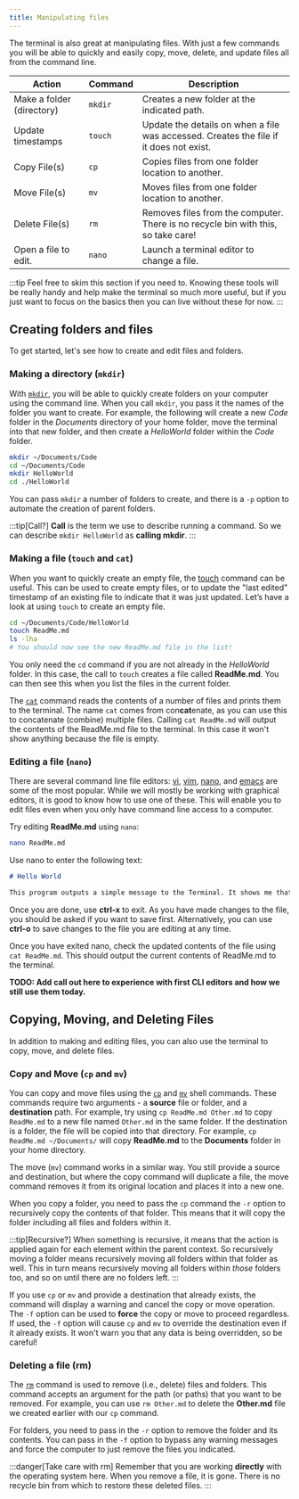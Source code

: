 ```yaml
---
title: Manipulating files
---
```


The terminal is also great at manipulating files. With just a few commands you will be able to quickly and easily copy, move, delete, and update files all from the command line.

|**Action**               |**Command**  |**Description**|
|-------------------------|-------------|-----------------------------------------------------------------------------------|
|Make a folder (directory)|`mkdir`      |Creates a new folder at the indicated path.|
|Update timestamps        |`touch`      |Update the details on when a file was accessed. Creates the file if it does not exist.|
|Copy File(s)             |`cp`         |Copies files from one folder location to another.|
|Move File(s)             |`mv`         |Moves files from one folder location to another.|
|Delete File(s)           |`rm`         |Removes files from the computer. There is no recycle bin with this, so take care!|
|Open a file to edit.     |`nano`       |Launch a terminal editor to change a file.|

:::tip
Feel free to skim this section if you need to. Knowing these tools will be really handy and help make the terminal so much more useful, but if you just want to focus on the basics then you can live without these for now.
:::

## Creating folders and files

To get started, let's see how to create and edit files and folders.

### Making a directory (`mkdir`)

With [`mkdir`](https://man.cx/Mkdir), you will be able to quickly create folders on your computer using the command line. When you call `mkdir`, you pass it the names of the folder you want to create. For example, the following will create a new *Code* folder in the *Documents* directory of your home folder, move the terminal into that new folder, and then create a *HelloWorld* folder within the *Code* folder.

```sh
mkdir ~/Documents/Code
cd ~/Documents/Code
mkdir HelloWorld
cd ./HelloWorld
```

You can pass `mkdir` a number of folders to create, and there is a `-p` option to automate the creation of parent folders.

:::tip[Call?]
**Call** is the term we use to describe running a command. So we can describe `mkdir HelloWorld` as **calling mkdir**.
:::

### Making a file (`touch` and `cat`)

When you want to quickly create an empty file, the [touch](https://man.cx/Touch) command can be useful. This can be used to create empty files, or to update the "last edited" timestamp of an existing file to indicate that it was just updated. Let’s have a look at using `touch` to create an empty file.

```sh
cd ~/Documents/Code/HelloWorld
touch ReadMe.md
ls -lha
# You should now see the new ReadMe.md file in the list!
```

You only need the `cd` command if you are not already in the *HelloWorld* folder. In this case, the call to `touch` creates a file called **ReadMe.md**. You can then see this when you list the files in the current folder.

The [`cat`](https://man.cx/Cat) command reads the contents of a number of files and prints them to the terminal. The name `cat` comes from con**cat**enate, as you can use this to concatenate (combine) multiple files. Calling `cat ReadMe.md` will output the contents of the ReadMe.md file to the terminal. In this case it won't show anything because the file is empty.

### Editing a file (`nano`)

There are several command line file editors: [vi](https://man.cx/Vi), [vim](https://man.cx/Vim), [nano](https://man.cx/Nano), and [emacs](https://man.cx/Emacs) are some of the most popular. While we will mostly be working with graphical editors, it is good to know how to use one of these. This will enable you to edit files even when you only have command line access to a computer.

Try editing **ReadMe.md** using `nano`:

```sh
nano ReadMe.md
```

Use nano to enter the following text:

```md
# Hello World

This program outputs a simple message to the Terminal. It shows me that everything is setup and working.
```

Once you are done, use **ctrl-x** to exit.
As you have made changes to the file, you should be asked if you want to save first.
Alternatively, you can use **ctrl-o** to save changes to the file you are editing at any time.

Once you have exited nano, check the updated contents of the file using `cat ReadMe.md`.
This should output the current contents of ReadMe.md to the terminal.

**TODO: Add call out here to experience with first CLI editors and how we still use them today.**

## Copying, Moving, and Deleting Files

In addition to making and editing files, you can also use the terminal to copy, move, and delete files.

### Copy and Move (`cp` and `mv`)

You can copy and move files using the [`cp`](https://man.cx/Cp) and [`mv`](https://man.cx/Mv) shell commands. These commands require two arguments - a **source** file or folder, and a **destination** path. For example, try using `cp ReadMe.md Other.md` to copy `ReadMe.md` to a new file named `Other.md` in the same folder. If the destination is a folder, the file will be copied into that directory. For example, `cp ReadMe.md ~/Documents/` will copy **ReadMe.md** to the **Documents** folder in your home directory.

The move (`mv`) command works in a similar way. You still provide a source and destination, but where the copy command will duplicate a file, the move command removes it from its original location and places it into a new one.

When you copy a folder, you need to pass the `cp` command the `-r` option to recursively copy the contents of that folder. This means that it will copy the folder including all files and folders within it.

:::tip[Recursive?]
When something is recursive, it means that the action is applied again for each element within the parent context.
So recursively moving a folder means recursively moving all folders within that folder as well. This in turn means recursively moving all folders within *those* folders too, and so on until there are no folders left.
:::

If you use `cp` or `mv` and provide a destination that already exists, the command will display a warning and cancel the copy or move operation.
The `-f` option can be used to **force** the copy or move to proceed regardless.
If used, the `-f` option will cause `cp` and `mv` to override the destination even if it already exists. 
It won't warn you that any data is being overridden, so be careful!

### Deleting a file (rm)

The [`rm`](https://man.cx/Rm) command is used to remove (i.e., delete) files and folders.
This command accepts an argument for the path (or paths) that you want to be removed.
For example, you can use `rm Other.md` to delete the **Other.md** file we created earlier with our `cp` command.

For folders, you need to pass in the `-r` option to remove the folder and its contents.
You can pass in the `-f` option to bypass any warning messages and force the computer to just remove the files you indicated.

:::danger[Take care with rm]
Remember that you are working **directly** with the operating system here. When you remove a file, it is gone. There is no recycle bin from which to restore these deleted files.
:::

